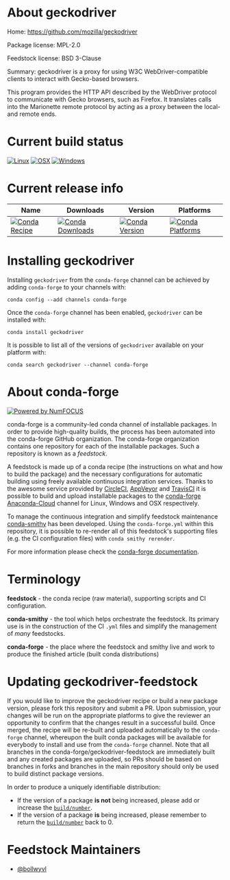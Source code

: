 <!--
# -*- mode: jinja -*-
-->

About geckodriver
=================

Home: https://github.com/mozilla/geckodriver

Package license: MPL-2.0

Feedstock license: BSD 3-Clause

Summary: geckodriver is a proxy for using W3C WebDriver-compatible clients to
interact with Gecko-based browsers.


This program provides the HTTP API described by the WebDriver protocol to
communicate with Gecko browsers, such as Firefox. It translates calls into
the Marionette remote protocol by acting as a proxy between the local- and
remote ends.


Current build status
====================

[![Linux](https://img.shields.io/circleci/project/github/conda-forge/geckodriver-feedstock/master.svg?label=Linux)](https://circleci.com/gh/conda-forge/geckodriver-feedstock)
[![OSX](https://img.shields.io/travis/conda-forge/geckodriver-feedstock/master.svg?label=macOS)](https://travis-ci.org/conda-forge/geckodriver-feedstock)
[![Windows](https://img.shields.io/appveyor/ci/conda-forge/geckodriver-feedstock/master.svg?label=Windows)](https://ci.appveyor.com/project/conda-forge/geckodriver-feedstock/branch/master)

Current release info
====================

| Name | Downloads | Version | Platforms |
| --- | --- | --- | --- |
| [![Conda Recipe](https://img.shields.io/badge/recipe-geckodriver-green.svg)](https://anaconda.org/conda-forge/geckodriver) | [![Conda Downloads](https://img.shields.io/conda/dn/conda-forge/geckodriver.svg)](https://anaconda.org/conda-forge/geckodriver) | [![Conda Version](https://img.shields.io/conda/vn/conda-forge/geckodriver.svg)](https://anaconda.org/conda-forge/geckodriver) | [![Conda Platforms](https://img.shields.io/conda/pn/conda-forge/geckodriver.svg)](https://anaconda.org/conda-forge/geckodriver) |

Installing geckodriver
======================

Installing `geckodriver` from the `conda-forge` channel can be achieved by adding `conda-forge` to your channels with:

```
conda config --add channels conda-forge
```

Once the `conda-forge` channel has been enabled, `geckodriver` can be installed with:

```
conda install geckodriver
```

It is possible to list all of the versions of `geckodriver` available on your platform with:

```
conda search geckodriver --channel conda-forge
```


About conda-forge
=================

[![Powered by NumFOCUS](https://img.shields.io/badge/powered%20by-NumFOCUS-orange.svg?style=flat&colorA=E1523D&colorB=007D8A)](http://numfocus.org)

conda-forge is a community-led conda channel of installable packages.
In order to provide high-quality builds, the process has been automated into the
conda-forge GitHub organization. The conda-forge organization contains one repository
for each of the installable packages. Such a repository is known as a *feedstock*.

A feedstock is made up of a conda recipe (the instructions on what and how to build
the package) and the necessary configurations for automatic building using freely
available continuous integration services. Thanks to the awesome service provided by
[CircleCI](https://circleci.com/), [AppVeyor](https://www.appveyor.com/)
and [TravisCI](https://travis-ci.org/) it is possible to build and upload installable
packages to the [conda-forge](https://anaconda.org/conda-forge)
[Anaconda-Cloud](https://anaconda.org/) channel for Linux, Windows and OSX respectively.

To manage the continuous integration and simplify feedstock maintenance
[conda-smithy](https://github.com/conda-forge/conda-smithy) has been developed.
Using the ``conda-forge.yml`` within this repository, it is possible to re-render all of
this feedstock's supporting files (e.g. the CI configuration files) with ``conda smithy rerender``.

For more information please check the [conda-forge documentation](https://conda-forge.org/docs/).

Terminology
===========

**feedstock** - the conda recipe (raw material), supporting scripts and CI configuration.

**conda-smithy** - the tool which helps orchestrate the feedstock.
                   Its primary use is in the construction of the CI ``.yml`` files
                   and simplify the management of *many* feedstocks.

**conda-forge** - the place where the feedstock and smithy live and work to
                  produce the finished article (built conda distributions)


Updating geckodriver-feedstock
==============================

If you would like to improve the geckodriver recipe or build a new
package version, please fork this repository and submit a PR. Upon submission,
your changes will be run on the appropriate platforms to give the reviewer an
opportunity to confirm that the changes result in a successful build. Once
merged, the recipe will be re-built and uploaded automatically to the
`conda-forge` channel, whereupon the built conda packages will be available for
everybody to install and use from the `conda-forge` channel.
Note that all branches in the conda-forge/geckodriver-feedstock are
immediately built and any created packages are uploaded, so PRs should be based
on branches in forks and branches in the main repository should only be used to
build distinct package versions.

In order to produce a uniquely identifiable distribution:
 * If the version of a package **is not** being increased, please add or increase
   the [``build/number``](https://conda.io/docs/user-guide/tasks/build-packages/define-metadata.html#build-number-and-string).
 * If the version of a package **is** being increased, please remember to return
   the [``build/number``](https://conda.io/docs/user-guide/tasks/build-packages/define-metadata.html#build-number-and-string)
   back to 0.

Feedstock Maintainers
=====================

* [@bollwyvl](https://github.com/bollwyvl/)

